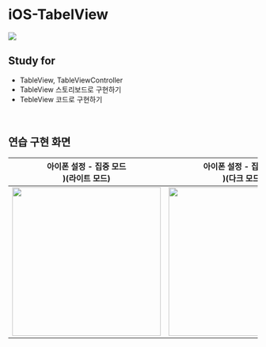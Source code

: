 #  iOS-TabelView

<img width="" src="https://github.com/dev-junehee/iOS-table-view-practice/assets/116873887/bfd2d8cc-3b5d-439f-a303-3e9d3e0de8c7" />

## Study for
- TableView, TableViewController
- TableView 스토리보드로 구현하기
- TebleView 코드로 구현하기

<br />


## 연습 구현 화면
| **아이폰 설정 - 집중 모드**<br />)(라이트 모드) | **아이폰 설정 - 집중 모드**<br />)(다크 모드) |
|:------:|:------:|
| <img width="300" src="https://github.com/dev-junehee/iOS-table-view-practice/assets/116873887/23da435f-f466-47af-aa5b-354a91f2c25b"> | <img width="300" src="https://github.com/dev-junehee/iOS-table-view-practice/assets/116873887/0002a5a3-699d-4de6-a1bf-6fd6423d8a4e"> |
